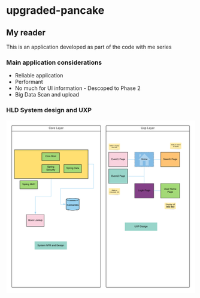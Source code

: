 # upgraded-pancake

## My reader
This is an application developed as part of the code with me series

### Main application considerations

* Reliable application
* Performant
* No much for UI information - Descoped to Phase 2
* Big Data Scan and upload

### HLD System design and UXP
![HLD](design.png)

